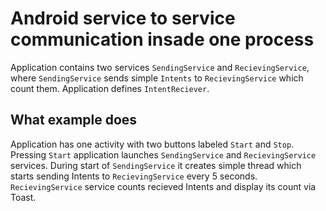 # Android service to service communication insade one process

Application contains two services `SendingService` and `RecievingService`,
where `SendingService` sends simple `Intents` to `RecievingService` which count them. Application defines `IntentReciever`.

## What example does

Application has one activity with two buttons labeled `Start` and `Stop`. Pressing `Start` application launches 
`SendingService` and `RecievingService` services. During start of `SendingService` it creates simple thread which starts
sending Intents to  `RecievingService` every 5 seconds. `RecievingService` service counts recieved Intents and display
its count via Toast.
